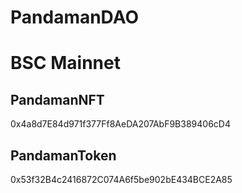 # PandamanDAO

# BSC Mainnet

## PandamanNFT 
0x4a8d7E84d971f377Ff8AeDA207AbF9B389406cD4

## PandamanToken
0x53f32B4c2416872C074A6f5be902bE434BCE2A85
